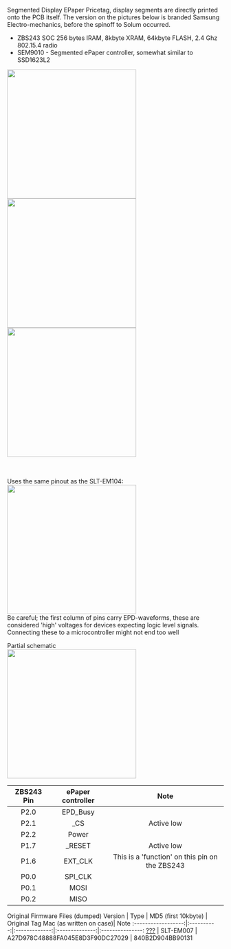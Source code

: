 Segmented Display EPaper Pricetag, display segments are directly printed onto the PCB itself. The version on the pictures below is branded Samsung Electro-mechanics, before the spinoff to Solum occurred.

* ZBS243 SOC 256 bytes IRAM, 8kbyte XRAM, 64kbyte FLASH, 2.4 Ghz 802.15.4 radio
* SEM9010 - Segmented ePaper controller, somewhat similar to SSD1623L2

<img width="300" src="https://github.com/jjwbruijn/OpenEPaperLink/assets/2544995/ca02f6a4-e093-40b7-a100-c2c00232e5e4">
<img width="300" src="https://github.com/jjwbruijn/OpenEPaperLink/assets/2544995/0d0849e1-1af5-4ba4-98eb-50f3c23d68ad">
<img width="300" src="https://github.com/jjwbruijn/OpenEPaperLink/assets/2544995/4ee24675-eb0a-4522-b41d-06e71d6519da">





<br/><br/>Uses the same pinout as the SLT-EM104:<br/>
<img width="300" src="https://user-images.githubusercontent.com/2544995/227795256-bb5df6d6-abe5-4b94-9b4d-4931053de64a.png"><br/>
Be careful; the first column of pins carry EPD-waveforms, these are considered 'high' voltages for devices expecting logic level signals. Connecting these to a microcontroller might not end too well


Partial schematic<br/>
<img width="300" src="https://github.com/jjwbruijn/OpenEPaperLink/assets/2544995/63a2dea7-dcb6-4c13-bd82-4802888561e0"><br/>

ZBS243 Pin                       |ePaper controller        | Note             
:-------------------------:|:-------------------------:|:-------------------------:
P2.0 | EPD_Busy 
P2.1 | _CS | Active low
P2.2 | Power 
P1.7 | _RESET | Active low
P1.6 | EXT_CLK | This is a 'function' on this pin on the ZBS243
P0.0 | SPI_CLK
P0.1 | MOSI
P0.2 | MISO 

Original Firmware Files (dumped)
Version | Type     | MD5 (first 10kbyte) | Original Tag Mac (as written on case)| Note
:------------------:|:----------:|:-------------:|:--------------:|:---------------:
[???](https://github.com/jjwbruijn/OpenEPaperLink/blob/master/fw_dumps/__0-840B2D904BB90131-SLT-EM007.bin) | SLT-EM007 | A27D978C48888FA045E8D3F90DC27029 | 840B2D904BB90131
